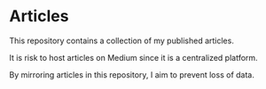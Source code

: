 # Articles
This repository contains a collection of my published articles.

It is risk to host articles on Medium since it is a centralized platform. 

By mirroring articles in this repository, I aim to prevent loss of data.
